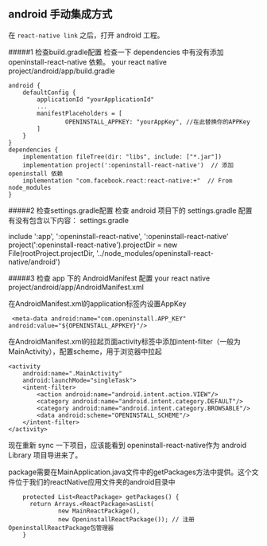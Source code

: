 ## android 手动集成方式
在 `react-native link` 之后，打开 android 工程。

#####1 检查build.gradle配置
检查一下 dependencies 中有没有添加 openinstall-react-native 依赖。
your react native project/android/app/build.gradle


````
android {
    defaultConfig {
        applicationId "yourApplicationId"
        ...
        manifestPlaceholders = [
                OPENINSTALL_APPKEY: "yourAppKey", //在此替换你的APPKey
        ]
    }
}
dependencies {
    implementation fileTree(dir: "libs", include: ["*.jar"])
    implementation project(':openinstall-react-native')  // 添加 openinstall 依赖
    implementation "com.facebook.react:react-native:+"  // From node_modules
}
````

#####2 检查settings.gradle配置
检查 android 项目下的 settings.gradle 配置有没有包含以下内容：
settings.gradle

include ':app', ':openinstall-react-native', ':openinstall-react-native'
project(':openinstall-react-native').projectDir = new File(rootProject.projectDir, '../node_modules/openinstall-react-native/android')

#####3 检查 app 下的 AndroidManifest 配置
your react native project/android/app/AndroidManifest.xml


在AndroidManifest.xml的application标签内设置AppKey
```
 <meta-data android:name="com.openinstall.APP_KEY" android:value="${OPENINSTALL_APPKEY}"/>

```

在AndroidManifest.xml的拉起页面activity标签中添加intent-filter（一般为MainActivity），配置scheme，用于浏览器中拉起

```
<activity
    android:name=".MainActivity"
    android:launchMode="singleTask">
    <intent-filter>
        <action android:name="android.intent.action.VIEW"/>
        <category android:name="android.intent.category.DEFAULT"/>
        <category android:name="android.intent.category.BROWSABLE"/>
        <data android:scheme="OPENINSTALL_SCHEME"/>
    </intent-filter>
</activity>

```

现在重新 sync 一下项目，应该能看到 openinstall-react-native作为 android Library 项目导进来了。


package需要在MainApplication.java文件中的getPackages方法中提供。这个文件位于我们的reactNative应用文件夹的android目录中
```
    protected List<ReactPackage> getPackages() {
      return Arrays.<ReactPackage>asList(
              new MainReactPackage(),
              new OpeninstallReactPackage()); // 注册OpeninstallReactPackage包管理器
    }

```
